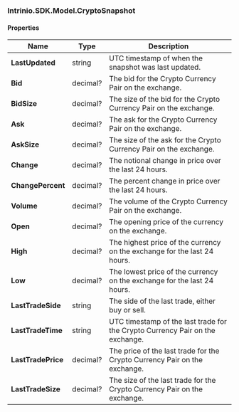 [//]: # (CLASS:Intrinio.SDK.Model.CryptoSnapshot)

[//]: # (KIND:object)

### Intrinio.SDK.Model.CryptoSnapshot
#### Properties

[//]: # (START_DEFINITION)

Name | Type | Description
------------ | ------------- | -------------
**LastUpdated** | string | UTC timestamp of when the snapshot was last updated. &nbsp;
**Bid** | decimal? | The bid for the Crypto Currency Pair on the exchange. &nbsp;
**BidSize** | decimal? | The size of the bid for the Crypto Currency Pair on the exchange. &nbsp;
**Ask** | decimal? | The ask for the Crypto Currency Pair on the exchange. &nbsp;
**AskSize** | decimal? | The size of the ask for the Crypto Currency Pair on the exchange. &nbsp;
**Change** | decimal? | The notional change in price over the last 24 hours. &nbsp;
**ChangePercent** | decimal? | The percent change in price over the last 24 hours. &nbsp;
**Volume** | decimal? | The volume of the Crypto Currency Pair on the exchange. &nbsp;
**Open** | decimal? | The opening price of the currency on the exchange. &nbsp;
**High** | decimal? | The highest price of the currency on the exchange for the last 24 hours. &nbsp;
**Low** | decimal? | The lowest price of the currency on the exchange for the last 24 hours. &nbsp;
**LastTradeSide** | string | The side of the last trade, either buy or sell. &nbsp;
**LastTradeTime** | string | UTC timestamp of the last trade for the Crypto Currency Pair on the exchange. &nbsp;
**LastTradePrice** | decimal? | The price of the last trade for the Crypto Currency Pair on the exchange. &nbsp;
**LastTradeSize** | decimal? | The size of the last trade for the Crypto Currency Pair on the exchange. &nbsp;

[//]: # (END_DEFINITION)


